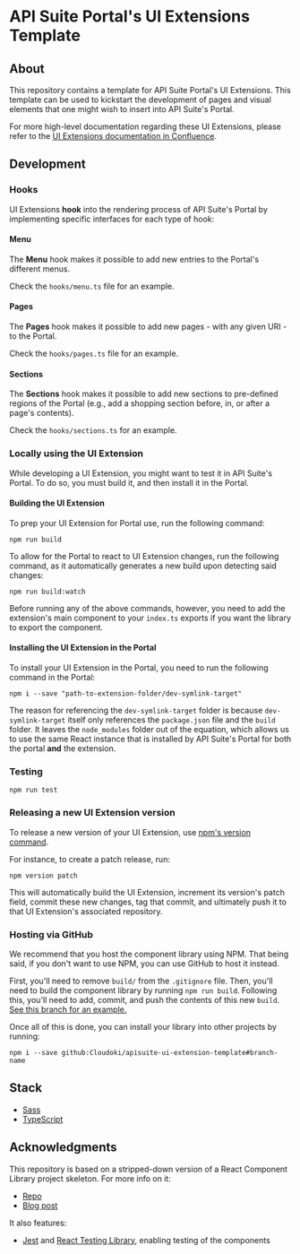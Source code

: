 # API Suite Portal's UI Extensions Template

## About

This repository contains a template for API Suite Portal's UI Extensions. This template can be used to kickstart the development of pages and visual elements that one might wish to insert into API Suite's Portal.

For more high-level documentation regarding these UI Extensions, please refer to the [UI Extensions documentation in Confluence](https://cloudoki.atlassian.net/wiki/spaces/AS/pages/275054593/UI+Extensions).

## Development

### Hooks

UI Extensions **hook** into the rendering process of API Suite's Portal by implementing specific interfaces for each type of hook:

#### Menu

The **Menu** hook makes it possible to add new entries to the Portal's different menus.

Check the `hooks/menu.ts` file for an example.

#### Pages

The **Pages** hook makes it possible to add new pages - with any given URI - to the Portal.

Check the `hooks/pages.ts` file for an example.

#### Sections

The **Sections** hook makes it possible to add new sections to pre-defined regions of the Portal (e.g., add a shopping section before, in, or after a page's contents).

Check the `hooks/sections.ts` for an example.

### Locally using the UI Extension

While developing a UI Extension, you might want to test it in API Suite's Portal. To do so, you must build it, and then install it in the Portal.

#### Building the UI Extension

To prep your UI Extension for Portal use, run the following command:

```
npm run build
```

To allow for the Portal to react to UI Extension changes, run the following command, as it automatically generates a new build upon detecting said changes:

```
npm run build:watch
```

Before running any of the above commands, however, you need to add the extension's main component to your `index.ts` exports if you want the library to export the component.

#### Installing the UI Extension in the Portal

To install your UI Extension in the Portal, you need to run the following command in the Portal:

```
npm i --save "path-to-extension-folder/dev-symlink-target"
```

The reason for referencing the `dev-symlink-target` folder is because `dev-symlink-target` itself only references the `package.json` file and the `build` folder. It leaves the `node_modules` folder out of the equation, which allows us to use the same React instance that is installed by API Suite's Portal for both the portal **and** the extension.

### Testing

```
npm run test
```

### Releasing a new UI Extension version

To release a new version of your UI Extension, use [npm's version command](https://docs.npmjs.com/cli/version).

For instance, to create a patch release, run:

    npm version patch

This will automatically build the UI Extension, increment its version's patch field, commit these new changes, tag that commit, and ultimately push it to that UI Extension's associated repository.

### Hosting via GitHub

We recommend that you host the component library using NPM. That being said, if you don't want to use NPM, you can use GitHub to host it instead.

First, you'll need to remove `build/` from the `.gitignore` file. Then, you'll need to build the component library by running `npm run build`. Following this, you'll need to add, commit, and push the contents of this new `build`. [See this branch for an example.](https://github.com/HarveyD/react-component-library/tree/host-via-github)

Once all of this is done, you can install your library into other projects by running:

```
npm i --save github:Cloudoki/apisuite-ui-extension-template#branch-name
```

## Stack

- [Sass](https://sass-lang.com/)
- [TypeScript](https://www.typescriptlang.org/)

## Acknowledgments

This repository is based on a stripped-down version of a React Component Library project skeleton. For more info on it:

* [Repo](https://github.com/HarveyD/react-component-library)
* [Blog post](https://blog.harveydelaney.com/creating-your-own-react-component-library/)

It also features:

- [Jest](https://jestjs.io/) and [React Testing Library](https://github.com/testing-library/react-testing-library), enabling testing of the components


